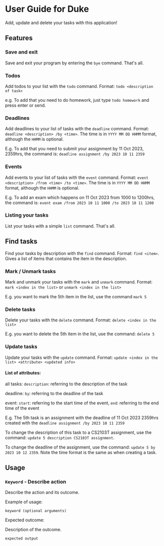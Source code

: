# User Guide for Duke
Add, update and delete your tasks with this application!

## Features 

### Save and exit
Save and exit your program by entering the `bye` command. That's all.

### Todos
Add todos to your list with the `todo` command.
Format: `todo <description of task>`

e.g. To add that you need to do homework, just type `todo homework` and press enter or send.

### Deadlines
Add deadlines to your list of tasks with the `deadline` command.
Format: `deadline <description> /by <time>`. The time is in `YYYY MM DD HHMM` format, although the `HHMM` is optional.

E.g. To add that you need to submit your assignment by 11 Oct 2023, 2359hrs, the command is:
`deadline assignment /by 2023 10 11 2359`

### Events
Add events to your list of tasks with the `event` command.
Format: `event <description> /from <time> /to <time>`. The time is in `YYYY MM DD HHMM` format, although the `HHMM` is optional.

E.g. To add an exam which happens on 11 Oct 2023 from 1000 to 1200hrs, the command is:
`event exam /from 2023 10 11 1000 /to 2023 10 11 1200`

### Listing your tasks
List your tasks with a simple `list` command. That's all.

## Find tasks
Find your tasks by description with the `find` command.
Format: `find <item>`.
Gives a list of items that contains the item in the description.

### Mark / Unmark tasks
Mark and unmark your tasks with the `mark` and `unmark` command.
Format: `mark <index in the list>` or `unmark <index in the list>`

E.g. you want to mark the 5th item in the list, use the command
`mark 5`

### Delete tasks
Delete your tasks with the `delete` command.
Format: `delete <index in the list>`

E.g. you want to delete the 5th item in the list, use the command:
`delete 5`

### Update tasks
Update your tasks with the `update` command.
Format: `update <index in the list> <attribute> <updated info>`


#### List of attributes: 

all tasks: `description`: referring to the description of the task

deadline: `by`: referring to the deadline of the task

event: `start`: referring to the start time of the event, `end`: referring to the end time of the event

E.g. The 5th task is an assignment with the deadline of 11 Oct 2023 2359hrs created with the `deadline assignment /by 2023 10 11 2359`

To change the description of this task to a CS2103T assignment, use the command:
`update 5 description CS2103T assignment`.

To change the deadline of the assignment, use the command:
`update 5 by 2023 10 12 2359`. Note the time format is the same as when creating a task.

## Usage

### `Keyword` - Describe action

Describe the action and its outcome.

Example of usage: 

`keyword (optional arguments)`

Expected outcome:

Description of the outcome.

```
expected output
```
